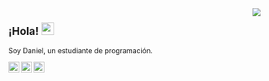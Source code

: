 <img align='right' src="https://github-readme-stats.vercel.app/api?username=daniieljc&show_icons=true" atl="daniieljc"/>

## ¡Hola! <img src="https://media.giphy.com/media/hvRJCLFzcasrR4ia7z/giphy.gif" width="25px">

Soy Daniel, un estudiante de programación.

<a href="https://twitter.com/Daniieljmc">
  <img align="left" alt="Daniieljc Twitter" target="_blank" width="22px" src="https://cdn.jsdelivr.net/npm/simple-icons@v3/icons/twitter.svg" />
</a>

<a href="https://github.com/Daniieljc">
  <img align="left" alt="Daniieljc Github" target="_blank" width="22px" src="https://cdn.jsdelivr.net/npm/simple-icons@v3/icons/github.svg" />
</a>

<a href="https://www.linkedin.com/in/daniel-jiménez-cabello/">
  <img align="left" alt="Daniel Linkedin" target="_blank" width="22px" src="https://cdn.jsdelivr.net/npm/simple-icons@v3/icons/linkedin.svg" />
</a>

